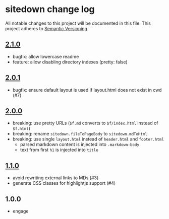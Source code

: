 # sitedown change log

All notable changes to this project will be documented in this file.
This project adheres to [Semantic Versioning](http://semver.org/).

## [2.1.0]
- bugfix: allow lowercase readme
- feature: allow disabling directory indexes (pretty: false)

## [2.0.1]
- bugfix: ensure default layout is used if layout.html does not exist in cwd (#7)

## [2.0.0]
- breaking: use pretty URLs (`$f.md` converts to `$f/index.html` instead of `$f.html`)
- breaking: rename `sitedown.fileToPageBody` to `sitedown.mdToHtml`
- breaking: use single `layout.html` instead of `header.html` and `footer.html`
  - parsed markdown content is injected into `.markdown-body`
  - text from first `h1` is injected into `title`

## [1.1.0]
- avoid rewriting external links to MDs (#3)
- generate CSS classes for highlightjs support (#4)

## 1.0.0
- engage

[2.1.0]: https://github.com/ungoldman/sitedown/compare/v2.0.1...v2.1.0
[2.0.1]: https://github.com/ungoldman/sitedown/compare/v2.0.0...v2.0.1
[2.0.0]: https://github.com/ungoldman/sitedown/compare/v1.1.0...v2.0.0
[1.1.0]: https://github.com/ungoldman/sitedown/compare/v1.0.0...v1.1.1
